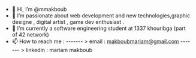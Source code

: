 - 👋 Hi, I’m @mmakboub
- 👀 I’m passionate about web development and new technologies,graphic designe , digital artist , game dev enthusiast .
- 🌱 I’m currently a software engineering student at 1337 khouribga (part of 42 network)
- 📫 How to reach me :
------- > email : makboubmariam@gmail.com 
------- > linkedin : mariam makboub

<!---
mmakboub/mmakboub is a ✨ special ✨ repository because its `README.md` (this file) appears on your GitHub profile.
You can click the Preview link to take a look at your changes.
--->
